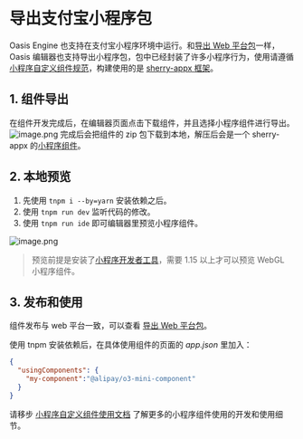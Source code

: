 # 导出支付宝小程序包

Oasis Engine 也支持在支付宝小程序环境中运行。和[导出 Web 平台包](${book.editor}export-web)一样，Oasis 编辑器也支持导出小程序包，包中已经封装了许多小程序行为，使用请遵循[小程序自定义组件规范](https://opendocs.alipay.com/mini/framework/custom-component-overview)，构建使用的是 [sherry-appx 框架](http://sherry.alipay.net/appx/component/component.html#%E5%BF%AB%E9%80%9F%E4%B8%8A%E6%89%8B)。

## 1. 组件导出
在组件开发完成后，在编辑器页面点击下载组件，并且选择小程序组件进行导出。
![image.png](https://gw.alipayobjects.com/mdn/rms_d27172/afts/img/A*eCk_QLgBhRAAAAAAAAAAAAAAARQnAQ)
完成后会把组件的 zip 包下载到本地，解压后会是一个 sherry-appx 的[小程序组件](http://sherry.alipay.net/appx/component/component.html#%E7%9B%AE%E5%BD%95%E7%BB%93%E6%9E%84)。


## 2. 本地预览


1. 先使用 `tnpm i --by=yarn` 安装依赖之后。
1. 使用 `tnpm run dev` 监听代码的修改。
1. 使用 `tnpm run ide` 即可编辑器里预览小程序组件。

![image.png](https://gw.alipayobjects.com/mdn/rms_d27172/afts/img/A*-94OSqZg240AAAAAAAAAAAAAARQnAQ)

> 预览前提是安装了[小程序开发者工具](https://opendocs.alipay.com/mini/ide/download)，需要 1.15 以上才可以预览 WebGL 小程序组件。

## 3. 发布和使用

组件发布与 web 平台一致，可以查看 [导出 Web 平台包](${book.editor}export-web)。

使用 tnpm 安装依赖后，在具体使用组件的页面的 _app.json_ 里加入：

```json
{
  "usingComponents": {
    "my-component":"@alipay/o3-mini-component"
  }
}
```

请移步 [小程序自定义组件使用文档](https://opendocs.alipay.com/mini/framework/custom-component-overview) 了解更多的小程序组件使用的开发和使用细节。